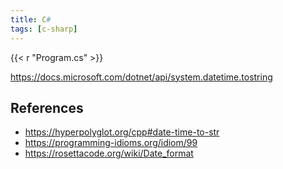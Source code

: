 ```yaml
---
title: C#
tags: [c-sharp]
---
```


{{< r "Program.cs" >}}

<https://docs.microsoft.com/dotnet/api/system.datetime.tostring>

## References

- <https://hyperpolyglot.org/cpp#date-time-to-str>
- <https://programming-idioms.org/idiom/99>
- <https://rosettacode.org/wiki/Date_format>
